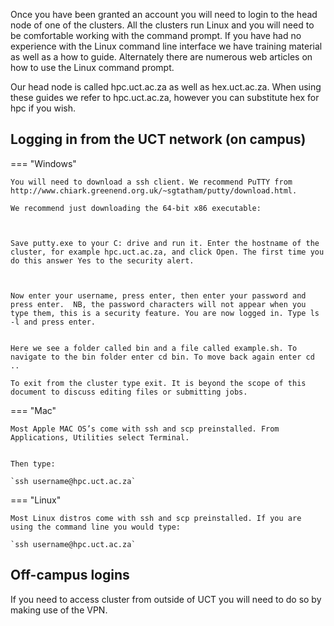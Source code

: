 Once you have been granted an account you will need to login to the head node of one of the clusters. All the clusters run Linux and you will need to be comfortable working with the command prompt. If you have had no experience with the Linux command line interface we have training material as well as a how to guide. Alternately there are numerous web articles on how to use the Linux command prompt.

Our head node is called hpc.uct.ac.za as well as hex.uct.ac.za.  When using these guides we refer to hpc.uct.ac.za, however you can substitute hex for hpc if you wish.

## Logging in from the UCT network (on campus)

=== "Windows"


    You will need to download a ssh client. We recommend PuTTY from http://www.chiark.greenend.org.uk/~sgtatham/putty/download.html.

    We recommend just downloading the 64-bit x86 executable:



    Save putty.exe to your C: drive and run it. Enter the hostname of the cluster, for example hpc.uct.ac.za, and click Open. The first time you do this answer Yes to the security alert.

    

    Now enter your username, press enter, then enter your password and press enter.  NB, the password characters will not appear when you type them, this is a security feature. You are now logged in. Type ls -l and press enter.


    Here we see a folder called bin and a file called example.sh. To navigate to the bin folder enter cd bin. To move back again enter cd ..

    To exit from the cluster type exit. It is beyond the scope of this document to discuss editing files or submitting jobs.




 

=== "Mac"


    Most Apple MAC OS’s come with ssh and scp preinstalled. From Applications, Utilities select Terminal.

    
    Then type:

    `ssh username@hpc.uct.ac.za`



=== "Linux"


    Most Linux distros come with ssh and scp preinstalled. If you are using the command line you would type:

    `ssh username@hpc.uct.ac.za`

 

## Off-campus logins

If you need to access cluster from outside of UCT you will need to do so by making use of the VPN.
